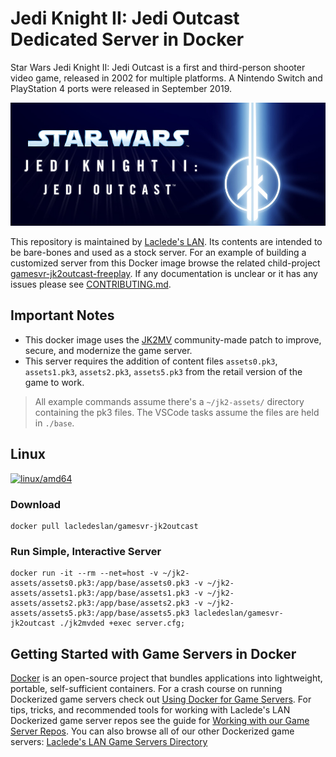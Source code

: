# Jedi Knight II: Jedi Outcast Dedicated Server in Docker

Star Wars Jedi Knight II: Jedi Outcast is a first and third-person shooter video game, released in 2002 for multiple platforms. A Nintendo Switch and PlayStation 4 ports were released in September 2019.

![Jedi Knight II: Jedi Outcast Banner Image](https://raw.githubusercontent.com/LacledesLAN/gamesvr-jk2outcast/main/.misc/banner.jpg)

This repository is maintained by [Laclede's LAN](https://lacledeslan.com). Its contents are intended to be bare-bones and used as a stock server. For an example of building a customized server from this Docker image browse the related child-project [gamesvr-jk2outcast-freeplay](https://github.com/LacledesLAN/gamesvr-jk2outcast-freeplay). If any documentation is unclear or it has any issues please see [CONTRIBUTING.md](./CONTRIBUTING.md).

## Important Notes

* This docker image uses the [JK2MV](https://github.com/mvdevs/jk2mv) community-made patch to improve, secure, and modernize the game server.
* This server requires the addition of content files `assets0.pk3`, `assets1.pk3`, `assets2.pk3`, `assets5.pk3` from the retail version of the game to work.

> All example commands assume there's a `~/jk2-assets/` directory containing the pk3 files. The VSCode tasks assume the files are held in `./base`.

## Linux

[![linux/amd64](https://github.com/LacledesLAN/gamesvr-jk2outcast/actions/workflows/build-linux-image.yml/badge.svg)](https://github.com/LacledesLAN/gamesvr-jk2outcast/actions/workflows/build-linux-image.yml)

### Download

```shell
docker pull lacledeslan/gamesvr-jk2outcast
```

### Run Simple, Interactive Server

```shell
docker run -it --rm --net=host -v ~/jk2-assets/assets0.pk3:/app/base/assets0.pk3 -v ~/jk2-assets/assets1.pk3:/app/base/assets1.pk3 -v ~/jk2-assets/assets2.pk3:/app/base/assets2.pk3 -v ~/jk2-assets/assets5.pk3:/app/base/assets5.pk3 lacledeslan/gamesvr-jk2outcast ./jk2mvded +exec server.cfg;
```

## Getting Started with Game Servers in Docker

[Docker](https://docs.docker.com/) is an open-source project that bundles applications into lightweight, portable, self-sufficient containers. For a crash course on running Dockerized game servers check out [Using Docker for Game Servers](https://github.com/LacledesLAN/README.1ST/blob/master/GameServers/DockerAndGameServers.md). For tips, tricks, and recommended tools for working with Laclede's LAN Dockerized game server repos see the guide for [Working with our Game Server Repos](https://github.com/LacledesLAN/README.1ST/blob/master/GameServers/WorkingWithOurRepos.md). You can also browse all of our other Dockerized game servers: [Laclede's LAN Game Servers Directory](https://github.com/LacledesLAN/README.1ST/tree/master/GameServers)
